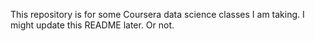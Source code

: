 This repository is for some Coursera data science classes I am taking.  I might update this README later.  Or not.
